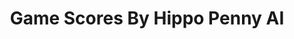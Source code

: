 ---
title: Game Scores By Hippo Penny AI
layout: scoredetail
permalink: /meta-score/one-step-from-eden
header:
  teaser: /assets/images/one-step-from-eden.jpg
  video:
    id: 0ZZuo7Xpmqs
    provider: youtube
---